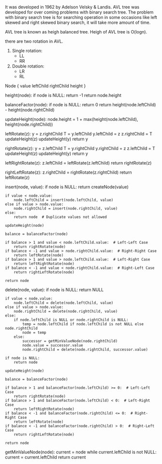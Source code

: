 It was developed in 1962 by Adelson Velsky & Landis. AVL tree was developed for over coming problems with binary search tree. The problem with binary search tree is for searching operation in some occasions like left skewed and right skewed binary search, it will take more amount of time.

AVL tree is known as heigh balanced tree. Heigh of AVL tree is O(logn).

there are two rotation in AVL.

1. Single rotation:
    - LL
    - RR
2. Double rotation:
    - LR
    - RL

Node {
    value
    leftChild
    rightChild
    height
}

height(node):
    if node is NULL:
        return -1
    return node.height

balanceFactor(node):
    if node is NULL:
        return 0
    return height(node.leftChild) - height(node.rightChild)

updateHeight(node):
    node.height = 1 + max(height(node.leftChild), height(node.rightChild))

leftRotate(z):
    y = z.rightChild
    T = y.leftChild
    y.leftChild = z
    z.rightChild = T
    updateHeight(z)
    updateHeight(y)
    return y

rightRotate(z):
    y = z.leftChild
    T = y.rightChild
    y.rightChild = z
    z.leftChild = T
    updateHeight(z)
    updateHeight(y)
    return y

leftRightRotate(z):
    z.leftChild = leftRotate(z.leftChild)
    return rightRotate(z)

rightLeftRotate(z):
    z.rightChild = rightRotate(z.rightChild)
    return leftRotate(z)

insert(node, value):
    if node is NULL:
        return createNode(value)
    
    if value < node.value:
        node.leftChild = insert(node.leftChild, value)
    else if value > node.value:
        node.rightChild = insert(node.rightChild, value)
    else:
        return node  # Duplicate values not allowed

    updateHeight(node)
    
    balance = balanceFactor(node)

    if balance > 1 and value < node.leftChild.value:  # Left-Left Case
        return rightRotate(node)
    if balance < -1 and value > node.rightChild.value:  # Right-Right Case
        return leftRotate(node)
    if balance > 1 and value > node.leftChild.value:  # Left-Right Case
        return leftRightRotate(node)
    if balance < -1 and value < node.rightChild.value:  # Right-Left Case
        return rightLeftRotate(node)

    return node

delete(node, value):
    if node is NULL:
        return NULL

    if value < node.value:
        node.leftChild = delete(node.leftChild, value)
    else if value > node.value:
        node.rightChild = delete(node.rightChild, value)
    else:
        if node.leftChild is NULL or node.rightChild is NULL:
            temp = node.leftChild if node.leftChild is not NULL else node.rightChild
            node = temp
        else:
            successor = getMinValueNode(node.rightChild)
            node.value = successor.value
            node.rightChild = delete(node.rightChild, successor.value)

    if node is NULL:
        return node

    updateHeight(node)
    
    balance = balanceFactor(node)

    if balance > 1 and balanceFactor(node.leftChild) >= 0:  # Left-Left Case
        return rightRotate(node)
    if balance > 1 and balanceFactor(node.leftChild) < 0:  # Left-Right Case
        return leftRightRotate(node)
    if balance < -1 and balanceFactor(node.rightChild) <= 0:  # Right-Right Case
        return leftRotate(node)
    if balance < -1 and balanceFactor(node.rightChild) > 0:  # Right-Left Case
        return rightLeftRotate(node)

    return node

getMinValueNode(node):
    current = node
    while current.leftChild is not NULL:
        current = current.leftChild
    return current
